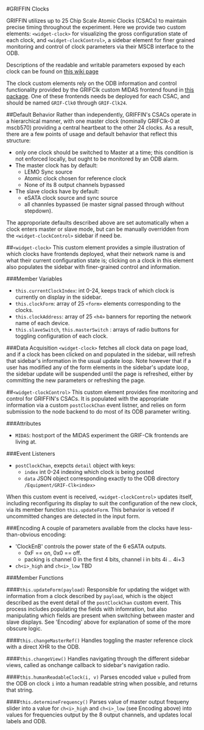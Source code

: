 #GRIFFIN Clocks

GRIFFIN utilizes up to 25 Chip Scale Atomic Clocks (CSACs) to maintain precise timing throughout the experiment.  Here we provide two custom elements: `<widget-clock>` for visualizing the gross configuration state of each clock, and `<widget-clockControl>`, a sidebar element for finer grained monitoring and control of clock parameters via their MSCB interface to the ODB.

Descriptions of the readable and writable parameters exposed by each clock can be found on [this wiki page](https://www.triumf.info/wiki/tigwiki/index.php/GRIF-Clk)

The clock custom elements rely on the ODB information and control functionality provided by the GRIFClk custom MIDAS frontend found in [this package](https://github.com/GRIFFINCollaboration/MIDASfrontends).  One of these frontends needs be deployed for each CSAC, and should be named `GRIF-Clk0` through `GRIF-Clk24`.

##Default Behavior
Rather than independently, GRIFFIN's CSACs operate in a hierarchical manner, with one master clock (nominally GRIFClk-0 at mscb570) providing a central heartbeat to the other 24 clocks.  As a result, there are a few points of usage and default behavior that reflect this structure:
 - only one clock should be switched to Master at a time; this condition is not enforced locally, but ought to be monitored by an ODB alarm.
 - The master clock has by default:
   - LEMO Sync source
   - Atomic clock chosen for reference clock
   - None of its 8 output channels bypassed
 - The slave clocks have by default:
   - eSATA clock source and sync source
   - all channles bypassed (ie master signal passed through without stepdown).

The approporiate defaults described above are set automatically when a clock enters master or slave mode, but can be manually overridden from the `<widget-clockControl>` sidebar if need be.

##`<widget-clock>`
This custom element provides a simple illustration of which clocks have frontends deployed, what their network name is and what their current configuration state is; clicking on a clock in this element also populates the sidebar with finer-grained control and information.

###Member Variables
 - `this.currentClockIndex`: int 0-24, keeps track of which clock is currently on display in the sidebar.
 - `this.clockForm`: array of 25 `<form>` elements corresponding to the clocks.
 - `this.clockAddress`: array of 25 `<h4>` banners for reporting the network name of each device.
 - `this.slaveSwitch`, `this.masterSwitch` : arrays of radio buttons for toggling configuration of each clock. 

###Data Acquisition
`<widget-clock>` fetches all clock data on page load, and if a clock has been clicked on and populated in the sidebar, will refresh that sidebar's information in the usual update loop.  Note however that if a user has modified any of the form elements in the sidebar's update loop, the sidebar update will be suspended until the page is refreshed, either by committing the new parameters or refreshing the page.


##`<widget-clockControl>`
This custom element provides fine monitoring and control for GRIFFIN's CSACs.  It is populated with the appropriate information via a custom `postClockChan` event listner, and relies on form submission to the node backend to do most of its ODB parameter writing.

###Attributes
 - `MIDAS`: host:port of the MIDAS experiment the GRIF-Clk frontends are living at.

###Event Listeners
 - `postClockChan`, exepcts `detail` object with keys:
    - `index` int 0-24 indexing which clock is being posted
    - `data` JSON object corresponding exactly to the ODB directory `/Equipment/GRIF-Clk<index>`

When this custom event is received, `<widget-clockControl>` updates itself, including reconfiguring its display to suit the configuration of the new clock, via its member function `this.updateForm`.  This behavior is vetoed if uncommitted changes are detected in the input form.

###Encoding
A couple of parameters available from the clocks have less-than-obvious encoding:
 - 'ClockEnB' controls the power state of the 6 eSATA outputs.  
   - 0xF == on, 0x0 == off.
   - packing is channel 0 in the first 4 bits, channel i in bits 4i .. 4i+3
 - `ch<i>_high` and `ch<i>_low` TBD 


###Member Functions

####`this.updateForm(payload)`
Responsible for updating the widget with information from a clock described by `payload`, which is the object described as the event detail of the `postClockChan` custom event.  This process includes populating the fields with infomration, but also manipulating which fields are present when switching between master and slave displays.  See 'Encoding' above for explanation of some of the more obscure logic.

####`this.changeMasterRef()`
Handles toggling the master reference clock with a direct XHR to the ODB.

####`this.changeView()`
Handles navigating through the different sidebar views, called as onchange callback to sidebar's navigation radio.

####`this.humanReadableClock(i, v)`
Parses encoded value `v` pulled from the ODB on clock `i` into a human readable string when possible, and returns that string.

####`this.determineFrequency()`
Parses value of master output frequeny slider into a value for `ch<i>_high` and `ch<i>_low` (see Encoding above) into values for frequencies output by the 8 output channels, and updates local labels and ODB.




